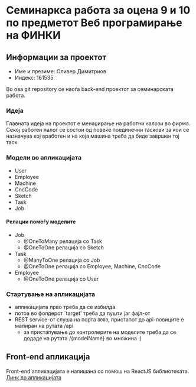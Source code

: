 # Семинаркса работа за оцена 9 и 10 по предметот Веб програмирање на ФИНКИ

## Информации за проектот

- Име и презиме: Оливер Димитриов
- Индекс: 161535

Во ова git repository се наоѓа back-end проектот за семинарската работа.

### Идеја
Главната идеја на проектот е менаџирање на работни налози во фирма. Секој работен налог се состои од повеќе поединечни таскови за кои се назначува кој вработен и на која машина треба да биде завршен тој таск.

### Модели во апликацијата
- User
- Employee
- Machine
- CncCode
- Sketch
- Task
- Job

#### Релации помеѓу моделите
- Job
  - @OneToMany релација со Task 
  - @OneToOne релација со Sketch 
- Task
  - @ManyToOne релација со Job
  - @OneToOne релација со Employee, Machine, CncCode
- Employee
  - @OneToOne релација со User
  
### Стартување на апликацијата
- апликацијата прво треба да се избилда
- потоа во фолдерот `target' треба да пушти jar фајл-от
- REST service-от слуша на порта `8080`, пристапот до api-повиците е мапиран на рутата /api
  - за пристапување до контролерите на моделите треба да се додаде на рутата /{modelName} во множина :) 

## Front-end апликација

Front-end апликацијата е напишана со помош на ReactJS библиотеката. [Линк до апликацијата](https://github.com/voirtimid/frontend)

